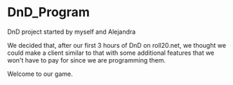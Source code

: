 # DnD_Program
DnD project started by myself and Alejandra

We decided that, after our first 3 hours of DnD on roll20.net, we thought we could make a client similar to that with some additional features that we won't have to pay for since we are programming them.

Welcome to our game.
